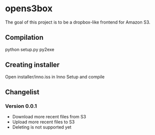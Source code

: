 # opens3box

The goal of this project is to be a dropbox-like frontend for Amazon S3.

## Compilation
python setup.py py2exe

## Creating installer
Open installer/inno.iss in Inno Setup and compile

## Changelist
### Version 0.0.1
* Download more recent files from S3
* Upload more recent files to S3
* Deleting is not supported yet
